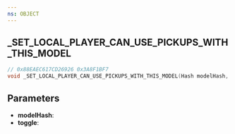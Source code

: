 ```yaml
---
ns: OBJECT
---
```

## _SET_LOCAL_PLAYER_CAN_USE_PICKUPS_WITH_THIS_MODEL

```c
// 0x88EAEC617CD26926 0x3A8F1BF7
void _SET_LOCAL_PLAYER_CAN_USE_PICKUPS_WITH_THIS_MODEL(Hash modelHash, BOOL toggle);
```

## Parameters
* **modelHash**:
* **toggle**:
